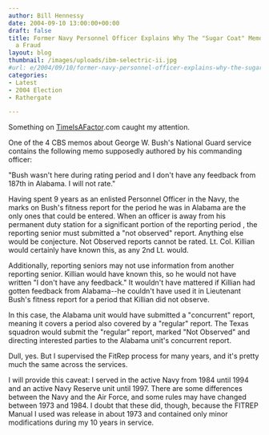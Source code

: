 ```yaml
---
author: Bill Hennessy
date: 2004-09-10 13:00:00+00:00
draft: false
title: Former Navy Personnel Officer Explains Why The "Sugar Coat" Memo is Likely
  a Fraud
layout: blog
thumbnail: /images/uploads/ibm-selectric-ii.jpg
#url: e/2004/09/10/former-navy-personnel-officer-explains-why-the-sugar-coat-memo-is-likely-a-fraud/
categories:
- Latest
- 2004 Election
- Rathergate

---
```


Something on [TimeIsAFactor](https://timeisafactor.blogspot.com/2004/09/media-bias-2nd-update-on-cbs-hoax.html).com caught my attention.


One of the 4 CBS memos about George W. Bush's National Guard service contains the following memo supposedly authored by his commanding officer:


"Bush wasn't here during rating period and I don't have any feedback from 187th in Alabama. I will not rate."

Having spent 9 years as an enlisted Personnel Officer in the Navy, the marks on Bush's fitness report for the period he was in Alabama are the only ones that could be entered. When an officer is away from his permanent duty station for a significant portion of the reporting period , the reporting senior must submitted a "not observed" report. Anything else would be conjecture. Not Observed reports cannot be rated. Lt. Col. Killian would certainly have known this, as any 2nd Lt. would.   
  
Additionally, reporting seniors may not use information from another reporting senior. Killian would have known this, so he would not have written "I don't have any feedback." It wouldn't have mattered if Killian had gotten feedback from Alabama--he couldn't have used it in Lieutenant Bush's fitness report for a period that Killian did not observe.

In this case, the Alabama unit would have submitted a "concurrent" report, meaning it covers a period also covered by a "regular" report. The Texas squadron would submit the "regular" report, marked "Not Observed" and directing interested parties to the Alabama unit's concurrent report.  
  
Dull, yes. But I supervised the FitRep process for many years, and it's pretty much the same across the services.

I will provide this caveat: I served in the active Navy from 1984 until 1994 and an active Navy Reserve unit until 1997. There are some differences between the Navy and the Air Force, and some rules may have changed between 1973 and 1984. I doubt that these did, though, because the FITREP Manual I used was release in about 1973 and contained only minor modifications during my 10 years in service.